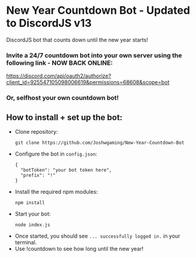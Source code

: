 # New Year Countdown Bot - **Updated to DiscordJS v13**
DiscordJS bot that counts down until the new year starts!

### Invite a 24/7 countdown bot into your own server using the following link - **NOW BACK ONLINE**: 
https://discord.com/api/oauth2/authorize?client_id=925547105098006619&permissions=68608&scope=bot

### Or, selfhost your own countdown bot!

## How to install + set up the bot:
- Clone repository:
  ```
  git clone https://github.com/Joshwgaming/New-Year-Countdown-Bot
  ```
- Configure the bot in `config.json`:
  ```
  {
    "botToken": "your bot token here",
    "prefix": "!"
  }
  ```
- Install the required npm modules:
  ```
  npm install
  ```
- Start your bot:
  ```
  node index.js
  ```
- Once started, you should see `... successfully logged in.` in your terminal.
- Use !countdown to see how long until the new year!
